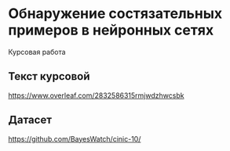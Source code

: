 # Обнаружение состязательных примеров в нейронных сетях
Курсовая работа
## Текст курсовой
https://www.overleaf.com/2832586315rmjwdzhwcsbk
## Датасет
https://github.com/BayesWatch/cinic-10/
